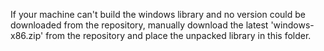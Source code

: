 If your machine can't build the windows library and no version could
be downloaded from the repository, manually download the latest
'windows-x86.zip' from the repository and place the unpacked library in this folder.
